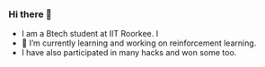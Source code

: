 ### Hi there 👋

- I am a Btech student at IIT Roorkee. I
- 🔭 I’m currently learning and working on reinforcement learning.
- I have also participated in many hacks and won some too. 


